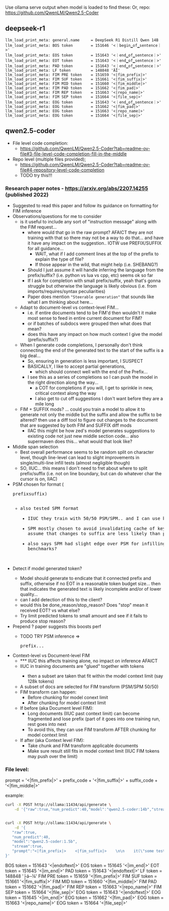 Use ollama serve output when model is loaded to find these:
Or, repo: https://github.com/QwenLM/Qwen2.5-Coder

## deepseek-r1

```log
llm_load_print_meta: general.name     = DeepSeek R1 Distill Qwen 14B
llm_load_print_meta: BOS token        = 151646 '<｜begin▁of▁sentence｜>'
llm_load_print_meta: EOS token        = 151643 '<｜end▁of▁sentence｜>'
llm_load_print_meta: EOT token        = 151643 '<｜end▁of▁sentence｜>'
llm_load_print_meta: PAD token        = 151643 '<｜end▁of▁sentence｜>'
llm_load_print_meta: LF token         = 148848 'ÄĬ'
llm_load_print_meta: FIM PRE token    = 151659 '<|fim_prefix|>'
llm_load_print_meta: FIM SUF token    = 151661 '<|fim_suffix|>'
llm_load_print_meta: FIM MID token    = 151660 '<|fim_middle|>'
llm_load_print_meta: FIM PAD token    = 151662 '<|fim_pad|>'
llm_load_print_meta: FIM REP token    = 151663 '<|repo_name|>'
llm_load_print_meta: FIM SEP token    = 151664 '<|file_sep|>'
llm_load_print_meta: EOG token        = 151643 '<｜end▁of▁sentence｜>'
llm_load_print_meta: EOG token        = 151662 '<|fim_pad|>'
llm_load_print_meta: EOG token        = 151663 '<|repo_name|>'
llm_load_print_meta: EOG token        = 151664 '<|file_sep|>'
```

## qwen2.5-coder

- File level code completion:
    - https://github.com/QwenLM/Qwen2.5-Coder?tab=readme-ov-file#3-file-level-code-completion-fill-in-the-middle
- Repo level (multiple files provided);
    - https://github.com/QwenLM/Qwen2.5-Coder?tab=readme-ov-file#4-repository-level-code-completion
    - TODO try this!!!

### Research paper notes - https://arxiv.org/abs/2207.14255 (published 2022)

- Suggested to read this paper and follow its guidance on formatting for FIM inference
- Observations/questions for me to consider
    - is it useful to include any sort of "instruction message" along with the FIM request...
        - where would that go in the raw prompt? AFAICT they are not training with that so there may not be a way to do that... and have it have any impact on the suggestion.. IOTW use PREFIX/SUFFIX for all guidance...
            - WAIT, what if I add comment lines at the top of the prefix to explain the type of file?
            - If those appear in the wild, that might help (i.e. SHEBANG?)
        - Should I just assume it will handle inferring the language from the prefix/suffix? (i.e. python vs lua vs cpp, etc) seems ok so far
        - If I ask for completion with small prefix/suffix, yeah that's gonna struggle but otherwise the language is likely obvious (i.e. from imports/requires/syntax peculiarities)
        - Paper does mention `"Steerable generation"` that sounds like what I am thinking about here...
    - Adapt to document-level vs context-level FIM...
        - i.e. if entire documents tend to be FIM'd then wouldn't it make most sense to feed in entire current document for FIM?
        - or if batches of subdocs were grouped then what does that mean?
        - does this have any impact on how much context I give the model (prefix/suffix?)
    - When I generate code completions, I personally don't think connecting the end of the generated text to the start of the suffix is a big deal...
        - So, ensuring <EOT> in generation is less important, I SUSPECT
        - BASICALLY, I like to accept partial generations,
            - which should connect well with the end of the Prefix...
        - I see this as a series of completions so I can push the model in the right direction along the way...
            - a COT for completions if you will, I get to sprinkle in new, critical context along the way
            - I also get to cut off suggestions I don't want before they are a mile long
    - FIM + SUFFIX mods? ... could you train a model to allow it to generate not only the middle but the suffix and allow the suffix to be altered?
        then use a diff tool to figure out changes to the document that are suggested by both FIM and SUFFIX diff mods
        - IIAC this might be how zed's model generates suggestions to existing code not just new middle section code... also supermaven does this... what would that look like?
- Middle span selection
    - Best overall performance seems to be random split on character level, though line-level can lead to slight improvements in single/multi-line infill tests (almost negligible though)
    - SO, IIUC... this means I don't need to fret about where to split prefix/suffix (i.e. not on line boundary, but can do whatever char the cursor is on, IIAC)
- PSM chosen for format (<PRE>prefix<SUF>suffix<MID>)
    - also tested SPM format
        - IIUC they train with 50/50 PSM/SPM.. and I can use both IIUC?
        - SPM mostly chosen to avoid invalidating cache of key/values... b/c assume that changes to suffix are less likely than prefix?
        - also says SPM had slight edge over PSM for infilling benchmarks?
- Detect if model generated <EOT> token?
    - Model should generate <EOT> to endicate that it connected prefix and suffix, otherwise if no EOT in a reasonable token budget size... then that indicates the generated text is likely incomplete and/or of lower quality...
    - can I add detection of this to the client?
    - would this be done_reason/stop_reason? Does "stop" mean it received EOT? vs what else?
    - Try limit predicted tokens to small amount and see if it fails to produce stop reason?
- Prepend <EOT>? paper suggests this boosts perf
    - TODO TRY PSM inference => <EOT><PRE>prefix...
- Context-level vs Document-level FIM
    - \*\*\* IIUC this affects training alone, no impact on inference AFAICT
    - IIUC in training documents are "glued" together with <EOT> tokens
        - then a subset are taken that fit within the model context limit (say 128k tokens)
    - A subset of docs are selected for FIM transform (PSM/SPM 50/50)
    - FIM transform can happen:
        - Before chunking for model conext limit
        - After chunking for model context limit
    - If before (aka Document level FIM):
        - Long documents (IIUC past context limit) can become fragmented and lose prefix (part of it goes into one training run, rest goes into next
        - To avoid this, they can use FIM transform AFTER chunking for model context limit
    - If after (aka Context level FIM):
        - Take chunk and FIM transform applicable documents
        - Make sure result still fits in model context limit (IIUC FIM tokens may push over the limit)

### File level:

prompt = '<|fim_prefix|>' + prefix_code + '<|fim_suffix|>' + suffix_code + '<|fim_middle|>'

example:

```sh
curl -X POST http://ollama:11434/api/generate \
    -d '{"raw":true,"num_predict":40,"model":"qwen2.5-coder:14b","stream":true,"prompt":"<|fim_prefix|>    <|fim_suffix|>    \n\n    it(\"some test\", function()\n        bounter = 100\n        assert.equals(\"bello Brian\", bello(\"Brian\"))\n    end)\n\n    it(\"some other test\", function()\n        assert.equals(0, bounter)\n    end)<|fim_middle|>"}'


curl -X POST http://ollama:11434/api/generate \
    -d '{
   "raw":true,
   "num_predict":40,
   "model":"qwen2.5-coder:1.5b",
   "stream":true,
   "prompt":"<|fim_prefix|>    <|fim_suffix|>    \n\n    it(\"some test\", function()\n        bounter = 100\n        assert.equals(\"bello Brian\", bello(\"Brian\"))\n    end)\n\n    it(\"some other test\", function()\n        assert.equals(0, bounter)\n    end)<|fim_middle|>"
}'
```

BOS token = 151643 '<|endoftext|>'
EOS token = 151645 '<|im_end|>'
EOT token = 151645 '<|im_end|>'
PAD token = 151643 '<|endoftext|>'
LF token = 148848 '├ä─¼'
FIM PRE token = 151659 '<|fim_prefix|>'
FIM SUF token = 151661 '<|fim_suffix|>'
FIM MID token = 151660 '<|fim_middle|>'
FIM PAD token = 151662 '<|fim_pad|>'
FIM REP token = 151663 '<|repo_name|>'
FIM SEP token = 151664 '<|file_sep|>'
EOG token = 151643 '<|endoftext|>'
EOG token = 151645 '<|im_end|>'
EOG token = 151662 '<|fim_pad|>'
EOG token = 151663 '<|repo_name|>'
EOG token = 151664 '<|file_sep|>'
